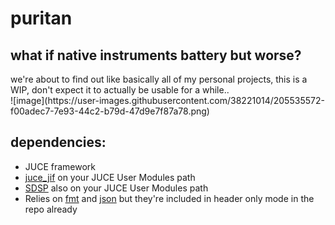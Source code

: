 # puritan
<h2>what if native instruments battery but worse?</h2>
we're about to find out
like basically all of my personal projects, this is a WIP, don't expect it to actually be usable for a while..<br>
![image](https://user-images.githubusercontent.com/38221014/205535572-f00adec7-7e93-44c2-b79d-47d9e7f87a78.png)

## dependencies:
- JUCE framework
- [juce_jif](https://github.com/MeijisIrlnd/juce_jif) on your JUCE User Modules path
- [SDSP](https://github.com/MeijisIrlnd/SDSP) also on your JUCE User Modules path
- Relies on [fmt](https://github.com/fmtlib/fmt) and [json](https://github.com/nlohmann/json) but they're included in header only mode in the repo already
